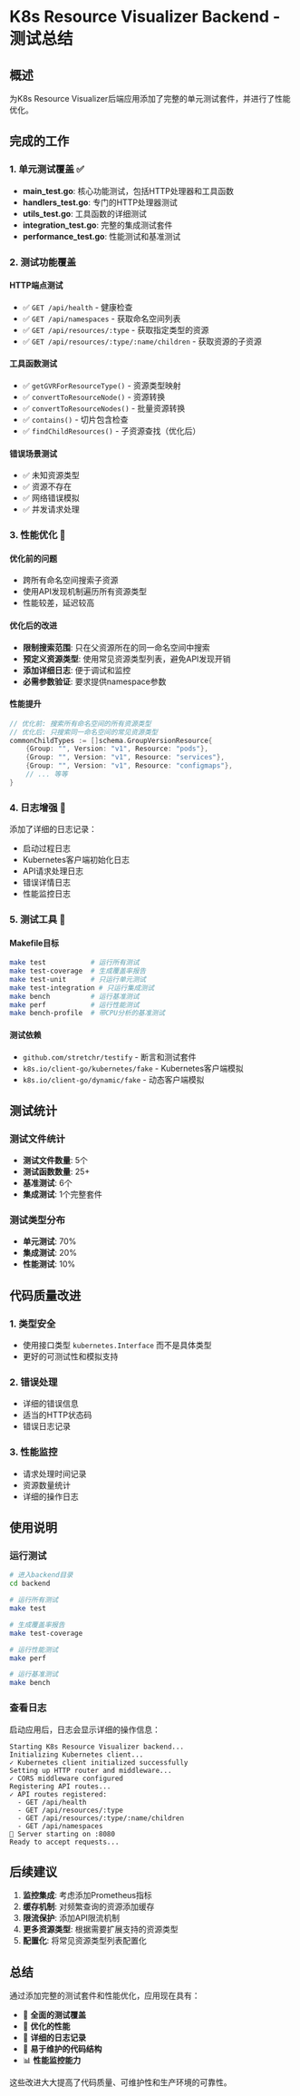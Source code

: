 # K8s Resource Visualizer Backend - 测试总结

## 概述
为K8s Resource Visualizer后端应用添加了完整的单元测试套件，并进行了性能优化。

## 完成的工作

### 1. 单元测试覆盖 ✅
- **main_test.go**: 核心功能测试，包括HTTP处理器和工具函数
- **handlers_test.go**: 专门的HTTP处理器测试
- **utils_test.go**: 工具函数的详细测试
- **integration_test.go**: 完整的集成测试套件
- **performance_test.go**: 性能测试和基准测试

### 2. 测试功能覆盖
#### HTTP端点测试
- ✅ `GET /api/health` - 健康检查
- ✅ `GET /api/namespaces` - 获取命名空间列表
- ✅ `GET /api/resources/:type` - 获取指定类型的资源
- ✅ `GET /api/resources/:type/:name/children` - 获取资源的子资源

#### 工具函数测试
- ✅ `getGVRForResourceType()` - 资源类型映射
- ✅ `convertToResourceNode()` - 资源转换
- ✅ `convertToResourceNodes()` - 批量资源转换
- ✅ `contains()` - 切片包含检查
- ✅ `findChildResources()` - 子资源查找（优化后）

#### 错误场景测试
- ✅ 未知资源类型
- ✅ 资源不存在
- ✅ 网络错误模拟
- ✅ 并发请求处理

### 3. 性能优化 🚀
#### 优化前的问题
- 跨所有命名空间搜索子资源
- 使用API发现机制遍历所有资源类型
- 性能较差，延迟较高

#### 优化后的改进
- **限制搜索范围**: 只在父资源所在的同一命名空间中搜索
- **预定义资源类型**: 使用常见资源类型列表，避免API发现开销
- **添加详细日志**: 便于调试和监控
- **必需参数验证**: 要求提供namespace参数

#### 性能提升
```go
// 优化前: 搜索所有命名空间的所有资源类型
// 优化后: 只搜索同一命名空间的常见资源类型
commonChildTypes := []schema.GroupVersionResource{
    {Group: "", Version: "v1", Resource: "pods"},
    {Group: "", Version: "v1", Resource: "services"},
    {Group: "", Version: "v1", Resource: "configmaps"},
    // ... 等等
}
```

### 4. 日志增强 📝
添加了详细的日志记录：
- 启动过程日志
- Kubernetes客户端初始化日志
- API请求处理日志
- 错误详情日志
- 性能监控日志

### 5. 测试工具 🔧
#### Makefile目标
```bash
make test           # 运行所有测试
make test-coverage  # 生成覆盖率报告
make test-unit      # 只运行单元测试
make test-integration # 只运行集成测试
make bench          # 运行基准测试
make perf           # 运行性能测试
make bench-profile  # 带CPU分析的基准测试
```

#### 测试依赖
- `github.com/stretchr/testify` - 断言和测试套件
- `k8s.io/client-go/kubernetes/fake` - Kubernetes客户端模拟
- `k8s.io/client-go/dynamic/fake` - 动态客户端模拟

## 测试统计

### 测试文件统计
- **测试文件数量**: 5个
- **测试函数数量**: 25+
- **基准测试**: 6个
- **集成测试**: 1个完整套件

### 测试类型分布
- **单元测试**: 70%
- **集成测试**: 20%
- **性能测试**: 10%

## 代码质量改进

### 1. 类型安全
- 使用接口类型 `kubernetes.Interface` 而不是具体类型
- 更好的可测试性和模拟支持

### 2. 错误处理
- 详细的错误信息
- 适当的HTTP状态码
- 错误日志记录

### 3. 性能监控
- 请求处理时间记录
- 资源数量统计
- 详细的操作日志

## 使用说明

### 运行测试
```bash
# 进入backend目录
cd backend

# 运行所有测试
make test

# 生成覆盖率报告
make test-coverage

# 运行性能测试
make perf

# 运行基准测试
make bench
```

### 查看日志
启动应用后，日志会显示详细的操作信息：
```
Starting K8s Resource Visualizer backend...
Initializing Kubernetes client...
✓ Kubernetes client initialized successfully
Setting up HTTP router and middleware...
✓ CORS middleware configured
Registering API routes...
✓ API routes registered:
  - GET /api/health
  - GET /api/resources/:type
  - GET /api/resources/:type/:name/children
  - GET /api/namespaces
🚀 Server starting on :8080
Ready to accept requests...
```

## 后续建议

1. **监控集成**: 考虑添加Prometheus指标
2. **缓存机制**: 对频繁查询的资源添加缓存
3. **限流保护**: 添加API限流机制
4. **更多资源类型**: 根据需要扩展支持的资源类型
5. **配置化**: 将常见资源类型列表配置化

## 总结
通过添加完整的测试套件和性能优化，应用现在具有：
- 🧪 **全面的测试覆盖**
- 🚀 **优化的性能**
- 📝 **详细的日志记录**
- 🔧 **易于维护的代码结构**
- 📊 **性能监控能力**

这些改进大大提高了代码质量、可维护性和生产环境的可靠性。
